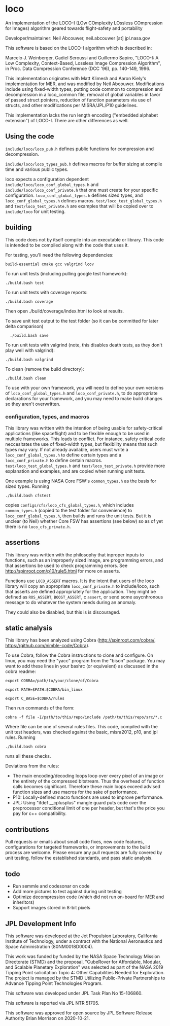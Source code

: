 # loco

An implementation of the LOCO-I (LOw COmplexity LOssless COmpression for Images) 
algorithm geared towards flight-safety and portability

Developer/maintainer: Neil Abcouwer, neil.abcouwer [at] jpl.nasa.gov

This software is based on the LOCO-I algorithm which is described in:

  Marcelo J. Weinberger, Gadiel Seroussi and Guillermo Sapiro,
    "LOCO-I: A Low Complexity, Context-Based, Lossless Image
    Compression Algorithm", in Proc. Data Compression Conference
    (DCC '96), pp. 140-149, 1996.

This implementation originates with Matt Klimesh and Aaron Kiely's
implementation for MER, and was modified by Neil Abcouwer. 
Modifications include using fixed-width types, putting code common 
to compression and decompression in a loco_common file, 
removal of global variables in favor of passed struct pointers, 
reduction of function parameters via use of structs, 
and other modifications per MISRA/JPL/P10 guidelines.

This implementation lacks the run length encoding ("embedded
alphabet extension") of LOCO-I.  There are other differences as well.

## Using the code

`include/loco/loco_pub.h` defines public functions for compression and decompression.

`include/loco/loco_types_pub.h` defines macros for buffer sizing 
at compile time and various public types.

loco expects a configuration dependent `include/loco/loco_conf_global_types.h`
and `include/loco/loco_conf_private.h` that one must create for your 
specific configuration. `loco_conf_global_types.h` defines sized types, and 
`loco_conf_global_types.h` defines macros. 
`test/loco_test_global_types.h` and `test/loco_test_private.h` are examples 
that will be copied over to `include/loco` for unit testing.

## building

This code does not by itself compile into an executable or library. 
This code is intended to be compiled along with the code that uses it.

For testing, you'll need the following dependencies:

`build-essential cmake gcc valgrind lcov`

To run unit tests (including pulling google test framework): 

`./build.bash test`

To run unit tests with coverage reports:

`./build.bash coverage`

Then open ./build/coverage/index.html to look at results.

To save unit test output to the test folder (so it can be committed 
for later delta comparison)

`  ./build.bash save`

To run unit tests with valgrind 
(note, this disables death tests, as they don't play well with valgrind):

`./build.bash valgrind`

To clean (remove the build directory):

`./build.bash clean`

To use with your own framework, you will need to define your own versions of
`loco_conf_global_types.h` and `loco_conf_private.h`, 
to do appropriate declarations for your framework, and you may need to make 
build changes so they aren't overwritten.


### configuration, types, and macros

This library was written with the intention of being usable for safety-critical 
applications (like spaceflight) and to be flexible enough to be used in 
multiple frameworks. This leads to conflict. For instance, 
safety critical code neccesitates the use of fixed-width types, 
but flexibility means that such types may vary. If not already available, 
users must write a `loco_conf_global_types.h` to define certain types and a 
`loco_conf_private.h` to define certain macros. 
`test/loco_test_global_types.h` and `test/loco_test_private.h` 
provide more explanation and examples, and are copied when running unit tests.

One example is using NASA Core FSW's `common_types.h` as the basis 
for sized types. Running

`./build.bash cfstest`

copies `configs/cfs/loco_cfs_global_types.h`, which includes 
`common_types.h` (copied to the test folder for convenience) to 
`loco_conf_global_types.h`, then builds and runs the unit tests. 
But it is unclear (to Neil) whether Core FSW has assertions (see below) 
so as of yet there is no `loco_cfs_private.h`.

## assertions

This library was written with the philosophy that inproper inputs to functions, 
such as an improperly sized image, are programming errors, and that assertions 
be used to check programming errors. See http://spinroot.com/p10/rule5.html 
for more on asserts.

Functions use `LOCO_ASSERT` macros. It is the intent that users of the 
loco library will copy an appropriate `loco_conf_private.h` to include/loco, 
such that asserts are defined appropriately for the application.
They might be defined as `ROS_ASSERT`, `BOOST_ASSERT`, 
c `assert`, or send some asycnhronous message to do whatever
the system needs during an anomaly. 

They could also be disabled, but this is is discouraged.

## static analysis

This library has been analyzed using Cobra (http://spinroot.com/cobra/, 
https://github.com/nimble-code/Cobra). 

To use Cobra, follow the Cobra instructions to clone and configure. 
On linux, you may need the "yacc" program from the "bison" package.
You may want to add these lines in your bashrc (or equivalent) 
as discussed in the cobra readme:

`export COBRA=/path/to/your/clone/of/Cobra`

`export PATH=$PATH:$COBRA/bin_linux`

`export C_BASE=$COBRA/rules`

Then run commands of the form:

`cobra -f file -I/path/to/this/repo/include /path/to/this/repo/src/*.c`

Where file can be one of several rules files. This code, compiled with the 
unit test headers, was checked against the basic, misra2012, p10, and jpl rules. 
Running 

`./build.bash cobra`

runs all these checks.

Deviations from the rules:
- The main encoding/decoding loops loop over every pixel of an image or 
the entirety of the compressed bitstream. Thus the overhead of function calls 
becomes significant. Therefore these main loops exceed advised function sizes 
and use macros for the sake of performance.
- P10: Locally-defined macro functions are used to improve performance.
- JPL: Using "ifdef __cplusplus" mangle guard puts code over the preprocessor 
conditional limit of one per header, but that's the price you pay for c++ compatibility.

## contributions

Pull requests or emails about small code fixes, new code features, 
configurations for targeted frameworks, or improvements to the build process 
are welcome. Please ensure any pull requests are fully covered by unit testing, 
follow the established standards, and pass static analysis.

## todo

- Run semmle and codesonar on code
- Add more pictures to test against during unit testing
- Optimize decompression code (which did not run on-board for MER and inheritors)
- Support images stored in 8-bit pixels

## JPL Development Info  

This software was developed at the Jet Propulsion Laboratory, 
California Institute of Technology, under a contract with the 
National Aeronautics and Space Administration (80NM0018D0004).  

This work was funded by funded by the NASA Space Technology 
Mission Directorate (STMD) and the proposal, 
"CubeRover for Affordable, Modular, and Scalable Planetary Exploration" 
was selected as part of the NASA 2019 Tipping Point solicitation Topic 4: 
Other Capabilities Needed for Exploration. The project is managed by the 
STMD Utilizing Public-Private Partnerships to Advance Tipping Point 
Technologies Program.

This software was developed under JPL Task Plan No 15-106860.

This software is reported via JPL NTR 51705.

This software was approved for open source by JPL Software Release Authority 
Brian Morrison on 2020-10-21.
